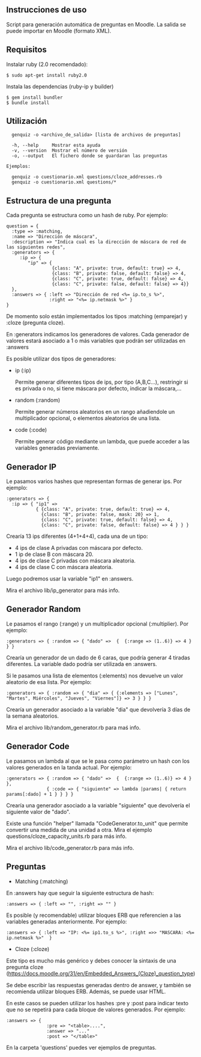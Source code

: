 Instrucciones de uso
--------------------
Script para generación automática de preguntas en Moodle.
La salida se puede importar en Moodle (formato XML).

Requisitos
----------

Instalar ruby (2.0 recomendado):

```
$ sudo apt-get install ruby2.0
```

Instala las dependencias (ruby-ip y builder)

```
$ gem install bundler
$ bundle install
```


Utilización
-----------

```
  genquiz -o <archivo_de_salida> [lista de archivos de preguntas] 
 
  -h, --help     Mostrar esta ayuda
  -v, --version  Mostrar el número de versión
  -o, --output   El fichero donde se guardaran las preguntas

Ejemplos:

  genquiz -o cuestionario.xml questions/cloze_addresses.rb 
  genquiz -o cuestionario.xml questions/*
```

Estructura de una pregunta
--------------------------

Cada pregunta se estructura como un hash de ruby. Por ejemplo:

```
question = {
  :type => :matching,
  :name => "Dirección de máscara",
  :description => "Indica cual es la dirección de máscara de red de las siguientes redes",
  :generators => {
     :ip => {
        "ip" => {
                 {class: "A", private: true, default: true} => 4,
                 {class: "B", private: false, default: false} => 4,
                 {class: "C", private: true, default: false} => 4,
                 {class: "C", private: false, default: false} => 4}}
  },
  :answers => { :left => "Dirección de red <%= ip.to_s %>",
                :right => "<%= ip.netmask %>" }
}
```

De momento solo están implementados los tipos :matching (emparejar) y :cloze (pregunta cloze).

En :generators indicamos los generadores de valores. Cada generador de valores estará asociado a 1 o más variables que podrán ser utilizadas en :answers

Es posible utilizar dos tipos de generadores:

 * ip (:ip)

   Permite generar diferentes tipos de ips, por tipo (A,B,C...), restringir si es privada o no, si tiene máscara por defecto, indicar la máscara,...

 * random (:random)
   
   Permite generar números aleatorios en un rango añadiendole un multiplicador opcional, o elementos aleatorios de una lista.

 * code (:code)

   Permite generar código mediante un lambda, que puede acceder a las variables generadas previamente.


Generador IP
------------

Le pasamos varios hashes que representan formas de generar ips. Por ejemplo:

```
:generators => {
  :ip => { "ip1" =>
           { {class: "A", private: true, default: true} => 4,
             {class: "B", private: false, mask: 20} => 1,
             {class: "C", private: true, default: false} => 4,
             {class: "C", private: false, default: false} => 4 } } }
```

Crearía 13 ips diferentes (4+1+4+4), cada una de un tipo:
   * 4 ips de clase A privadas con máscara por defecto.
   * 1 ip de clase B con máscara 20.
   * 4 ips de clase C privadas con máscara aleatoria.
   * 4 ips de clase C con máscara aleatoria.

Luego podremos usar la variable "ip1" en :answers.

Mira el archivo lib/ip_generator para más info.

Generador Random
----------------
Le pasamos el rango (:range) y un multiplicador opcional (:multiplier). Por ejemplo:

```
:generators => { :random => { "dado" =>  {  {:range => (1..6)} => 4 } } }
```
                
Crearía un generador de un dado de 6 caras, que podría generar 4 tiradas diferentes. La variable dado podría ser utilizada en :answers.

Si le pasamos una lista de elementos (:elements) nos devuelve un valor aleatorio de esa lista. Por ejemplo:

```
:generators => { :random => { "dia" => { {:elements => ["Lunes", "Martes", Miércoles", "Jueves", "Viernes"]} => 3 } } }
```

Crearía un generador asociado a la variable "dia" que devolvería 3 días de la semana aleatorios.

Mira el archivo lib/random_generator.rb para maś info.

Generador Code
--------------
Le pasamos un lambda al que se le pasa como parámetro un hash con los valores generados en la tanda actual. Por ejemplo:

```
:generators => { :random => { "dado" =>  {  {:range => (1..6)} => 4 } },
               { :code => { "siguiente" => lambda |params| { return params[:dado] + 1 } } } }
```


Crearía una generador asociado a la variable "siguiente" que devolvería el siguiente valor de "dado".

Existe una función "helper" llamada "CodeGenerator.to_unit" que permite convertir una medida de una unidad a otra. Mira el ejemplo questions/cloze_capacity_units.rb para más info.

Mira el archivo lib/code_generator.rb para más info.


Preguntas
---------

* Matching (:matching)

En :answers hay que seguir la siguiente estructura de hash:

```
:answers => { :left => "", :right => "" }
```

Es posible (y recomendable) utilizar bloques ERB que referencien a las variables generadas anteriormente. Por ejemplo:

```
:answers => { :left => "IP: <%= ip1.to_s %>", :right =>> "MASCARA: <%= ip.netmask %>"  }
```

* Cloze (:cloze)

Este tipo es mucho más genérico y debes conocer la sintaxis de una pregunta cloze (https://docs.moodle.org/31/en/Embedded_Answers_(Cloze)_question_type)

Se debe escribir las respuestas generadas dentro de answer, y también se recomienda utilizar bloques ERB. Además, se puede usar HTML.

En este casos se pueden utilizar los hashes :pre y :post para indicar texto que no se repetirá para cada bloque de valores generados. Por ejemplo:

```
:answers => {
               :pre => "<table>....",
               :answer => "..."
               :post => "</table>"
```

En la carpeta 'questions' puedes ver ejemplos de preguntas.
